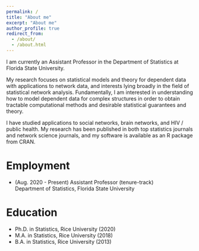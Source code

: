 ```yaml
---
permalink: /
title: "About me"
excerpt: "About me"
author_profile: true
redirect_from: 
  - /about/
  - /about.html
---
```


I am currently an Assistant Professor in the Department of Statistics at Florida State University. 

My research focuses on statistical models and theory for dependent data with applications to network data,
and interests lying broadly in the field of statistical network analysis. 
Fundamentally, 
I am interested in understanding 
how to model dependent data for complex structures in order to obtain
tractable computational methods and desirable statistical guarantees and theory.  

I have studied applications to social networks, brain networks, and HIV / public health. 
My research has been published in both top statistics journals and network science journals, 
and my software is available as an R package from CRAN. 

Employment
======
* (Aug. 2020 - Present) Assistant Professor (tenure-track)<br> 
Department of Statistics, Florida State University


Education
======
* Ph.D. in Statistics, Rice University (2020)
* M.A. in Statistics, Rice University (2018)
* B.A. in Statistics, Rice University (2013) 


